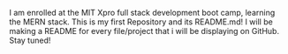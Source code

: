 I am enrolled at the MIT Xpro full stack development boot camp, learning the MERN stack.
This is my first Repository and its README.md!
I will be making a README for every file/project that i will be displaying on GitHub.
Stay tuned!

